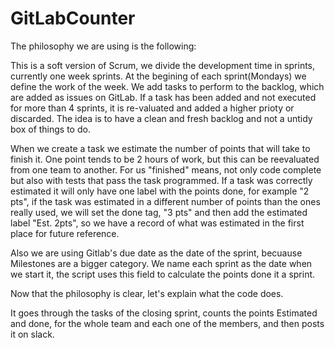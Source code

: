 # GitLabCounter

The philosophy we are using is the following:

This is a soft version of Scrum, we divide the development time in sprints, currently one week sprints.
At the begining of each sprint(Mondays) we define the work of the week. We add tasks to perform to the backlog, which are added as issues on GitLab.
If a task has been added and not executed for more than 4 sprints, it is re-valuated and added a higher prioty or discarded. The idea is to have a clean and fresh backlog and not a untidy box of things to do.

When we create a task we estimate the number of points that will take to finish it. One point tends to be 2 hours of work, but this can be reevaluated from one team to another.
For us "finished" means, not only code complete but also with tests that pass the task programmed.
If a task was correctly estimated it will only have one label with the points done, for example "2 pts", if the task was estimated in a different number of points than the ones really used, we will set the done tag, "3 pts" and then add the estimated label "Est. 2pts", so we have a record of what was estimated in the first place for future reference.

Also we are using Gitlab's due date as the date of the sprint, becuause Milestones are a bigger category. We name each sprint as the date when we start it, the script uses this field to calculate the points done it a sprint.

Now that the philosophy is clear, let's explain what the code does.

It goes through the tasks of the closing sprint, counts the points Estimated and done, for the whole team and each one of the members, and then posts it on slack.